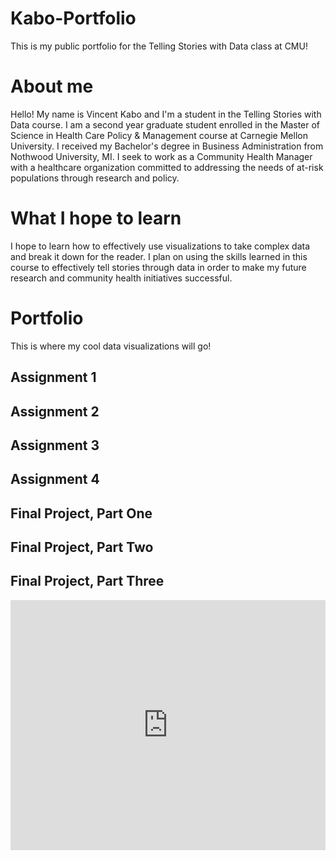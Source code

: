 # Kabo-Portfolio
This is my public portfolio for the Telling Stories with Data class at CMU!

# About me
Hello! My name is Vincent Kabo and I'm a student in the Telling Stories with Data course. I am a second year graduate student enrolled in the Master of Science in Health Care Policy & Management course at Carnegie Mellon University. I received my Bachelor's degree in Business Administration from Nothwood University, MI.
I seek to work as a Community Health Manager with a healthcare organization committed to addressing the needs of at-risk populations through research and policy.

# What I hope to learn
I hope to learn how to effectively use visualizations to take complex data and break it down for the reader. I plan on using the skills learned in this course to effectively tell stories through data in order to make my future research and community health initiatives successful.

# Portfolio
This is where my cool data visualizations will go!

## Assignment 1
## Assignment 2
## Assignment 3
## Assignment 4
## Final Project, Part One
## Final Project, Part Two
## Final Project, Part Three



<iframe title="[ Brazil's Pension Spending ]" aria-label="chart" id="datawrapper-chart-0qdLv" src="https://datawrapper.dwcdn.net/0qdLv/2/" scrolling="no" frameborder="0" style="width: 0; min-width: 100% !important; border: none;" height="400"></iframe><script type="text/javascript">!function(){"use strict";window.addEventListener("message",(function(e){if(void 0!==e.data["datawrapper-height"]){var t=document.querySelectorAll("iframe");for(var a in e.data["datawrapper-height"])for(var r=0;r<t.length;r++){if(t[r].contentWindow===e.source)t[r].style.height=e.data["datawrapper-height"][a]+"px"}}}))}();
</script>
